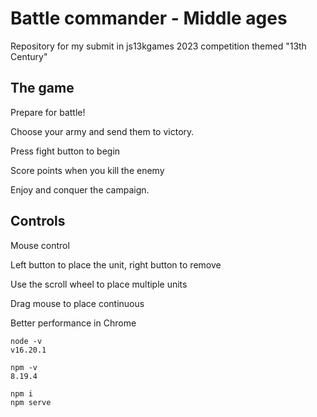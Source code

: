 
# Battle commander - Middle ages

Repository for my submit in js13kgames 2023 competition themed "13th Century"


## The game

Prepare for battle! 

Choose your army and send them to victory.

Press fight button to begin

Score points when you kill the enemy

Enjoy and conquer the campaign.

## Controls

Mouse control

Left button to place the unit, right button to remove

Use the scroll wheel to place multiple units

Drag mouse to place continuous

Better performance in Chrome

```
node -v
v16.20.1

npm -v
8.19.4

npm i
npm serve

```
